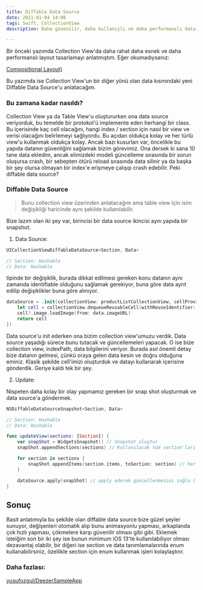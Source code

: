 ```yaml
---
title: Diffable Data Source
date: 2021-01-04 14:08
tags: Swift, CollectionView
description: Daha güvenilir, daha kullanışlı ve daha performanslı data source:  UICollectionViewDiffableDataSource

---
```


Bir önceki yazımda Collection View'da daha rahat daha esnek ve daha performanslı layout tasarlamayı anlatmıştım. Eğer okumadıysanız:

[Compositional Layout)](https://yusufozgul.com/blogs/CompositionalLayout/)

Bu yazımda ise Collection View'un bir diğer yönü olan data kısmındaki yeni Diffable Data Source'u anlatacağım.

### Bu zamana kadar nasıldı?

Collection View ya da Table View'u oluştururken ona data source veriyorduk, bu temelde bir protokol'ü implemente eden herhangi bir class. Bu içerisinde kaç cell olacağını, hangi index / section için nasıl bir view ve verisi olacağını belirlemeyi sağlıyordu. Bu açıdan oldukça kolay ve her türlü view'u kullanmak oldukça kolay. Ancak bazı kusurları var, öncelikle bu yapıda datanın güvenliğini sağlamak bizim görevimiz. Ona dersek ki sana 10 tane data ekledim, ancak elimizdeki modeli güncelleme sırasında bir sorun oluşursa crash, bir sebepten ötürü reload sırasında data silinir ya da başka bir şey olursa olmayan bir index'e erişmeye  çalışıp crash edebilir. Peki diffable data source?

### Diffable Data Source

> Bunu collection view üzerinden anlatacağım ama table view için isim değişikliği haricinde aynı şekilde kullanılabilir.

Bize lazım olan iki şey var, birincisi bir data source ikincisi aynı yapıda bir snapshot.

1) Data Source:

```swift
UICollectionViewDiffableDataSource<Section, Data>

// Section: Hashable
// Data: Hashable 
```

tipinde bir değişiklik, burada dikkat edilmesi gereken konu datanın aynı zamanda identifiable olduğunu sağlamak gerekiyor, buna göre data ayrıt edilip değişiklikler buna göre alınıyor.

```swift
dataSource = .init(collectionView: productListCollectionView, cellProvider: { (collectionView, indexPath, data) -> UICollectionViewCell? in
    let cell = collectionView.dequeueReusableCell(withReuseIdentifier: "reuseIdentifier", for: indexPath) as? BannerCell
    cell?.image.loadImage(from: data.imageURL)
    return cell
})
```

Data source'u init ederken ona bizim collection view'umuzu verdik. Data source yaşadığı sürece bunu tutacak ve güncellemeleri yapacak. O ise bize collection view, indexPath, data bilgilerini veriyor. Burada asıl önemli detay bize datanın gelmesi, çünkü oraya gelen data kesin ve doğru olduğuna eminiz. Klasik şekilde cell'imizi oluşturduk ve datayı kullanarak içerisine gönderdik. Geriye kaldı tek bir şey.

2) Update:

Nispeten daha kolay bir olay yapmamız gereken bir snap shot oluşturmak ve data source'a göndermek.

```swift
NSDiffableDataSourceSnapshot<Section, Data>

// Section: Hashable
// Data: Hashable 
```

```swift
func updateView(sections: [Section]) {
    var snapShot = WidgetsSnapshot() // Snapshot oluştur
    snapShot.appendSections(sections) // Kullanılacak tüm section'ları ekle

    for section in sections {
        snapShot.appendItems(section.items, toSection: section) // her section'a verisini ekle
    }

    dataSource.apply(snapShot) // apply ederek güncellenmesini sağla ( animasyon seçeneği gönderilebilir, varsayılan true )
}
```

## Sonuç

Basit anlatımıyla bu şekilde olan diffable data source bize güzel şeyler sunuyor, değişenleri otomatik alıp bunu animasyonlu yapması, arkaplanda çok hızlı yapması, çökmelere karşı güvenilir olması gibi gibi. Eklemek isteiğim son bir iki şey ise bunun minimum iOS 13'te kullanılabiliyor olması dezavantaj olabilir, bir diğeri ise section ve data tanımlamalarında enum kullanabilirsiniz, özellikle section için enum kullanmak işleri kolaylaştırır.

### Daha fazlası:

[yusufozgul/DeezerSampleApp](https://github.com/yusufozgul/DeezerSampleApp)
